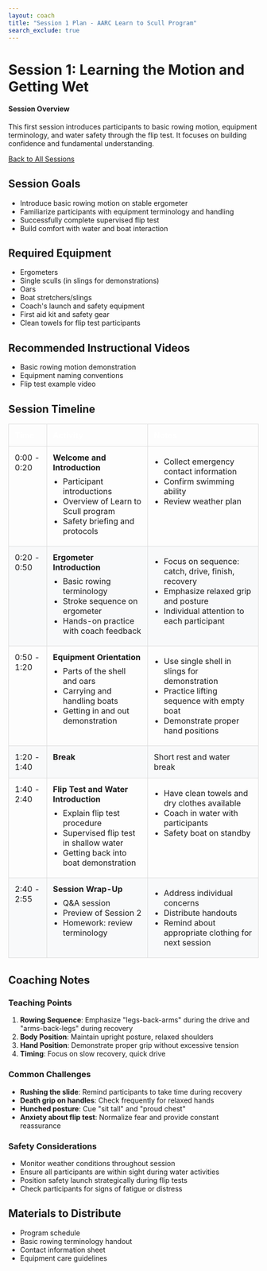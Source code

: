 ```yaml
---
layout: coach
title: "Session 1 Plan - AARC Learn to Scull Program"
search_exclude: true
---
```


# Session 1: Learning the Motion and Getting Wet

<div class="info-box tip">
    <h4>Session Overview</h4>
    <p>This first session introduces participants to basic rowing motion, equipment terminology, and water safety
        through the flip test. It focuses on building confidence and fundamental understanding.</p>
    <div class="text-center mt-3">
        <a href="{{ site.baseurl }}/coach_portal/session_plans/" class="cta-button"><i class="fas fa-arrow-left"></i> Back to All Sessions</a>
    </div>
</div>

## Session Goals
- Introduce basic rowing motion on stable ergometer
- Familiarize participants with equipment terminology and handling
- Successfully complete supervised flip test
- Build comfort with water and boat interaction

## Required Equipment
- Ergometers
- Single sculls (in slings for demonstrations)
- Oars
- Boat stretchers/slings
- Coach's launch and safety equipment
- First aid kit and safety gear
- Clean towels for flip test participants

## Recommended Instructional Videos
- Basic rowing motion demonstration
- Equipment naming conventions
- Flip test example video

## Session Timeline

<table class="timeline-table">
    <thead>
        <tr>
            <th>Time</th>
            <th>Activity</th>
            <th>Notes</th>
        </tr>
    </thead>
    <tbody>
        <tr>
            <td>0:00 - 0:20</td>
            <td>
                <strong>Welcome and Introduction</strong>
                <ul>
                    <li>Participant introductions</li>
                    <li>Overview of Learn to Scull program</li>
                    <li>Safety briefing and protocols</li>
                </ul>
            </td>
            <td>
                <ul>
                    <li>Collect emergency contact information</li>
                    <li>Confirm swimming ability</li>
                    <li>Review weather plan</li>
                </ul>
            </td>
        </tr>
        <tr>
            <td>0:20 - 0:50</td>
            <td>
                <strong>Ergometer Introduction</strong>
                <ul>
                    <li>Basic rowing terminology</li>
                    <li>Stroke sequence on ergometer</li>
                    <li>Hands-on practice with coach feedback</li>
                </ul>
            </td>
            <td>
                <ul>
                    <li>Focus on sequence: catch, drive, finish, recovery</li>
                    <li>Emphasize relaxed grip and posture</li>
                    <li>Individual attention to each participant</li>
                </ul>
            </td>
        </tr>
        <tr>
            <td>0:50 - 1:20</td>
            <td>
                <strong>Equipment Orientation</strong>
                <ul>
                    <li>Parts of the shell and oars</li>
                    <li>Carrying and handling boats</li>
                    <li>Getting in and out demonstration</li>
                </ul>
            </td>
            <td>
                <ul>
                    <li>Use single shell in slings for demonstration</li>
                    <li>Practice lifting sequence with empty boat</li>
                    <li>Demonstrate proper hand positions</li>
                </ul>
            </td>
        </tr>
        <tr>
            <td>1:20 - 1:40</td>
            <td><strong>Break</strong></td>
            <td>Short rest and water break</td>
        </tr>
        <tr>
            <td>1:40 - 2:40</td>
            <td>
                <strong>Flip Test and Water Introduction</strong>
                <ul>
                    <li>Explain flip test procedure</li>
                    <li>Supervised flip test in shallow water</li>
                    <li>Getting back into boat demonstration</li>
                </ul>
            </td>
            <td>
                <ul>
                    <li>Have clean towels and dry clothes available</li>
                    <li>Coach in water with participants</li>
                    <li>Safety boat on standby</li>
                </ul>
            </td>
        </tr>
        <tr>
            <td>2:40 - 2:55</td>
            <td>
                <strong>Session Wrap-Up</strong>
                <ul>
                    <li>Q&A session</li>
                    <li>Preview of Session 2</li>
                    <li>Homework: review terminology</li>
                </ul>
            </td>
            <td>
                <ul>
                    <li>Address individual concerns</li>
                    <li>Distribute handouts</li>
                    <li>Remind about appropriate clothing for next session</li>
                </ul>
            </td>
        </tr>
    </tbody>
</table>

## Coaching Notes

### Teaching Points
1. **Rowing Sequence**: Emphasize "legs-back-arms" during the drive and "arms-back-legs" during recovery
2. **Body Position**: Maintain upright posture, relaxed shoulders
3. **Hand Position**: Demonstrate proper grip without excessive tension
4. **Timing**: Focus on slow recovery, quick drive

### Common Challenges
- **Rushing the slide**: Remind participants to take time during recovery
- **Death grip on handles**: Check frequently for relaxed hands
- **Hunched posture**: Cue "sit tall" and "proud chest"
- **Anxiety about flip test**: Normalize fear and provide constant reassurance

### Safety Considerations
- Monitor weather conditions throughout session
- Ensure all participants are within sight during water activities
- Position safety launch strategically during flip tests
- Check participants for signs of fatigue or distress

## Materials to Distribute
- Program schedule
- Basic rowing terminology handout
- Contact information sheet
- Equipment care guidelines

<style>
    .timeline-table {
        width: 100%;
        border-collapse: collapse;
        margin-bottom: 2rem;
    }

    .timeline-table th,
    .timeline-table td {
        border: 1px solid #ddd;
        padding: 0.75rem;
        vertical-align: top;
    }

    .timeline-table th {
        background-color: var(--theme-color);
        color: white;
        text-align: left;
    }

    .timeline-table tr:nth-child(even) {
        background-color: #f8f9fa;
    }

    .timeline-table ul {
        margin: 0.5rem 0;
        padding-left: 1.25rem;
    }
</style>
